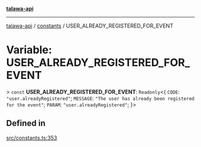 [**talawa-api**](../../README.md)

***

[talawa-api](../../modules.md) / [constants](../README.md) / USER\_ALREADY\_REGISTERED\_FOR\_EVENT

# Variable: USER\_ALREADY\_REGISTERED\_FOR\_EVENT

\> `const` **USER\_ALREADY\_REGISTERED\_FOR\_EVENT**: `Readonly`\<\{ `CODE`: `"user.alreadyRegistered"`; `MESSAGE`: `"The user has already been registered for the event"`; `PARAM`: `"user.alreadyRegistered"`; \}\>

## Defined in

[src/constants.ts:353](https://github.com/PalisadoesFoundation/talawa-api/blob/3a5276aff43f5de4f7fab3ec9683a420dcdc7a06/src/constants.ts#L353)
